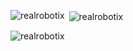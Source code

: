 <p><img align="left" src="https://github-readme-stats.vercel.app/api/top-langs?username=realrobotix&show_icons=true&locale=en&layout=compact" alt="realrobotix" /></p>

<p>&nbsp;<img align="center" src="https://github-readme-stats.vercel.app/api?username=realrobotix&show_icons=true&locale=en" alt="realrobotix" /></p>

<p><img align="center" src="https://github-readme-streak-stats.herokuapp.com/?user=realrobotix&" alt="realrobotix" /></p>
